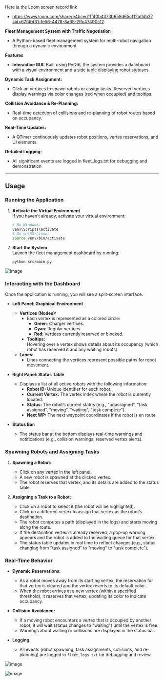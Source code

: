 Here ia the Loom screen record link

- https://www.loom.com/share/e4bced11f40b4373b658d65cf12a0db2?sid=67f4bf31-fe56-4478-8a95-2ffc47490c12




**Fleet Management System with Traffic Negotiation**
- A Python-based fleet management system for multi-robot navigation through a dynamic environment. 

**Features**
- **Interactive GUI:**
Built using PyQt6, the system provides a dashboard with a visual environment and a side table displaying robot statuses.

**Dynamic Task Assignment:**
- Click on vertices to spawn robots or assign tasks. Reserved vertices display warnings via color changes (red when occupied) and tooltips.

**Collision Avoidance & Re-Planning:**
- Real-time detection of collisions and re-planning of robot routes based on occupancy.

**Real-Time Updates:**
- A QTimer continuously updates robot positions, vertex reservations, and UI elements.

**Detailed Logging:**
- All significant events are logged in fleet_logs.txt for debugging and demonstration



---

## Usage

### Running the Application

1. **Activate the Virtual Environment**  
   If you haven't already, activate your virtual environment:
   ```bash
   # On Windows:
   venv\Scripts\activate
   # On macOS/Linux:
   source venv/bin/activate
   ```

2. **Start the System**  
   Launch the fleet management dashboard by running:
   ```bash
   python src/main.py
   ```
![image](https://github.com/user-attachments/assets/5dbbe822-5ec9-488d-8e9e-f0f702f450bd)

### Interacting with the Dashboard

Once the application is running, you will see a split-screen interface:

- **Left Panel: Graphical Environment**  
  - **Vertices (Nodes):**  
    - Each vertex is represented as a colored circle:
      - **Green**: Charger vertices.
      - **Cyan**: Regular vertices.
      - **Red**: Vertices currently reserved or blocked.
    - **Tooltips:**  
      Hovering over a vertex shows details about its occupancy (which robot has reserved it and any waiting robots).
  - **Lanes:**  
    - Lines connecting the vertices represent possible paths for robot movement.
  
- **Right Panel: Status Table**  
  - Displays a list of all active robots with the following information:
    - **Robot ID:** Unique identifier for each robot.
    - **Current Vertex:** The vertex index where the robot is currently located.
    - **Status:** The robot’s current status (e.g., "unassigned", "task assigned", "moving", "waiting", "task complete").
    - **Next WP:** The next waypoint coordinates if the robot is en route.

- **Status Bar:**  
  - The status bar at the bottom displays real-time warnings and notifications (e.g., collision warnings, reserved vertex alerts).

### Spawning Robots and Assigning Tasks

1. **Spawning a Robot:**  
   - Click on any vertex in the left panel.
   - A new robot is spawned at the clicked vertex.
   - The robot reserves that vertex, and its details are added to the status table.

2. **Assigning a Task to a Robot:**  
   - Click on a robot to select it (the robot will be highlighted).
   - Click on a different vertex to assign that vertex as the robot’s destination.
   - The robot computes a path (displayed in the logs) and starts moving along the route.
   - If the destination vertex is already reserved, a pop-up warning appears and the robot is added to the waiting queue for that vertex.
   - The status table updates in real time to reflect changes (e.g., status changing from "task assigned" to "moving" to "task complete").

### Real-Time Behavior

- **Dynamic Reservations:**  
  - As a robot moves away from its starting vertex, the reservation for that vertex is cleared and the vertex reverts to its default color.
  - When the robot arrives at a new vertex (within a specified threshold), it reserves that vertex, updating its color to indicate occupancy.

- **Collision Avoidance:**  
  - If a moving robot encounters a vertex that is occupied by another robot, it will wait (status changes to "waiting") until the vertex is free.
  - Warnings about waiting or collisions are displayed in the status bar.

- **Logging:**  
  - All events (robot spawning, task assignments, collisions, and re-planning) are logged in `fleet_logs.txt` for debugging and review.

![image](https://github.com/user-attachments/assets/cd171350-28bd-46cf-b871-04af6bfe2753)

![image](https://github.com/user-attachments/assets/ffad7818-4b4b-40fd-942f-9ae2e45ba08e)




